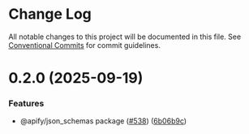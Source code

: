 # Change Log

All notable changes to this project will be documented in this file.
See [Conventional Commits](https://conventionalcommits.org) for commit guidelines.

# 0.2.0 (2025-09-19)


### Features

* @apify/json_schemas package ([#538](https://github.com/apify/apify-shared-js/issues/538)) ([6b06b9c](https://github.com/apify/apify-shared-js/commit/6b06b9c1fbf04066f1726e8dbdd345bf1f54b4e4))
